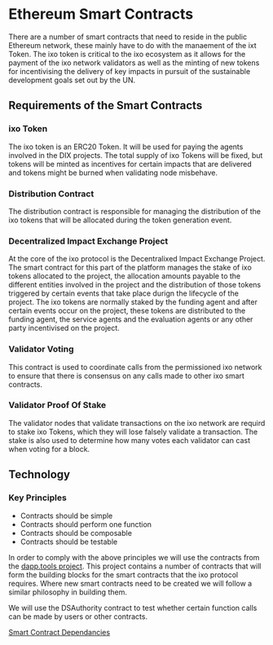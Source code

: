 # Ethereum Smart Contracts

There are a number of smart contracts that need to reside in the public Ethereum network, these mainly have to do with the manaement of the ixt Token.  The ixo token is critical to the ixo ecosystem as it allows for the payment of the ixo network validators as well as the minting of new tokens for incentivising the delivery of key impacts in pursuit of the sustainable development goals set out by the UN.

## Requirements of the Smart Contracts 
### ixo Token
The ixo token is an ERC20 Token.  It will be used for paying the agents involved in the DIX projects.  The total supply of ixo Tokens will be fixed, but tokens will be minted as incentives for certain impacts that are delivered and tokens might be burned when validating node misbehave.

### Distribution Contract
The distribution contract is responsible for managing the distribution of the ixo tokens that will be allocated during the token generation event.

### Decentralized Impact Exchange Project
At the core of the ixo protocol is the Decentralixed Impact Exchange Project.  The smart contract for this part of the platform manages the stake of ixo tokens allocated to the project, the allocation amounts payable to the different entities involved in the project and the distribution of those tokens triggered by certain events that take place durign the lifecycle of the project. The ixo tokens are normally staked by the funding agent and after certain events occur on the project, these tokens are distributed to the funding agent, the service agents and the evaluation agents or any other party incentivised on the project.

### Validator Voting
This contract is used to coordinate calls from the permissioned ixo network to ensure that there is consensus on any calls made to other ixo smart contracts.

### Validator Proof Of Stake
The validator nodes that validate transactions on the ixo network are requird to stake ixo Tokens, which they will lose falsely validate a transaction.  The stake is also used to determine how many votes each validator can cast when voting for a block.

## Technology
### Key Principles
- Contracts should be simple
- Contracts should perform one function
- Contracts should be composable
- Contracts should be testable

In order to comply with the above principles we will use the contracts from the [dapp.tools project](https://dapp.tools).  This project contains a number of contracts that will form the building blocks for the smart contracts that the ixo protocol requires.  Where new smart contracts need to be created we will follow a similar philosophy in building them.

We will use the DSAuthority contract to test whether certain function calls can be made by users or other contracts.

[Smart Contract Dependancies](./diagrams/SmartContracts.png)


